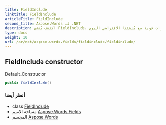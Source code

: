 ```yaml
---
title: FieldInclude
linktitle: FieldInclude
articleTitle: FieldInclude
second_title: Aspose.Words لـ .NET
description: اكتشف مُنشئ FieldInclude، الحل الأمثل لدمج البيانات بسلاسة. تمتع بميزات قوية مع مُنشئنا الافتراضي اليوم!
type: docs
weight: 10
url: /ar/net/aspose.words.fields/fieldinclude/fieldinclude/
---
```

## FieldInclude constructor

Default_Constructor

```csharp
public FieldInclude()
```

### أنظر أيضا

* class [FieldInclude](../)
* مساحة الاسم [Aspose.Words.Fields](../../../aspose.words.fields/)
* المجسم [Aspose.Words](../../../)
